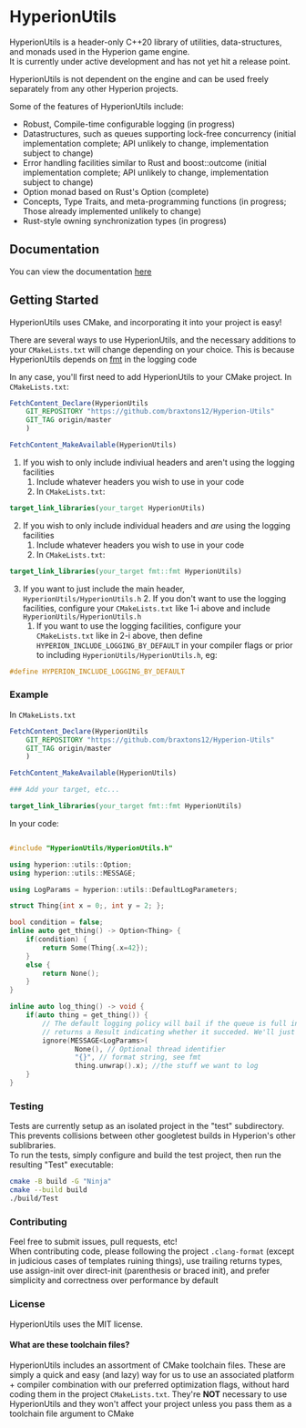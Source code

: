 # HyperionUtils

HyperionUtils is a header-only C++20 library of utilities, data-structures, and monads
used in the Hyperion game engine.<br>
It is currently under active development and has not yet hit a release point.

HyperionUtils is not dependent on the engine and can be used freely separately from any other
Hyperion projects.

Some of the features of HyperionUtils include:

- Robust, Compile-time configurable logging (in progress)
- Datastructures, such as queues supporting lock-free concurrency (initial implementation complete; API unlikely to change, implementation subject to change)
- Error handling facilities similar to Rust and boost::outcome (initial implementation complete; API unlikely to change, implementation subject to change)
- Option monad based on Rust's Option (complete)
- Concepts, Type Traits, and meta-programming functions (in progress; Those already implemented unlikely to change)
- Rust-style owning synchronization types (in progress)

## Documentation

You can view the documentation [here](https://braxtons12.github.io/Hyperion-Utils/)

## Getting Started

HyperionUtils uses CMake, and incorporating it into your project is easy!

There are several ways to use HyperionUtils, and the necessary additions to your `CMakeLists.txt`
will change depending on your choice. This is because HyperionUtils depends on
[fmt](https://github.com/fmtlib/fmt) in the logging code

In any case, you'll first need to add HyperionUtils to your CMake project.
In `CMakeLists.txt`:

```cmake
FetchContent_Declare(HyperionUtils
	GIT_REPOSITORY "https://github.com/braxtons12/Hyperion-Utils"
	GIT_TAG origin/master
	)

FetchContent_MakeAvailable(HyperionUtils)
```

1. If you wish to only include indiviual headers and aren't using the logging facilities
	1. Include whatever headers you wish to use in your code
	2. In `CMakeLists.txt`:

```cmake
target_link_libraries(your_target HyperionUtils)
```

2. If you wish to only include individual headers and _are_ using the logging facilities
	1. Include whatever headers you wish to use in your code
	2. In `CMakeLists.txt`:

```cmake
target_link_libraries(your_target fmt::fmt HyperionUtils)
```

3. If you want to just include the main header, `HyperionUtils/HyperionUtils.h`
	2. If you don't want to use the logging facilities, configure your `CMakeLists.txt` like 1-i above
	and include `HyperionUtils/HyperionUtils.h`
	1. If you want to use the logging facilities, configure your `CMakeLists.txt` like in 2-i above,
	then define `HYPERION_INCLUDE_LOGGING_BY_DEFAULT` in your compiler flags or prior to including
	`HyperionUtils/HyperionUtils.h`, eg:

```cpp
#define HYPERION_INCLUDE_LOGGING_BY_DEFAULT
```

### Example

In `CMakeLists.txt`

```cmake
FetchContent_Declare(HyperionUtils
	GIT_REPOSITORY "https://github.com/braxtons12/Hyperion-Utils"
	GIT_TAG origin/master
	)

FetchContent_MakeAvailable(HyperionUtils)

### Add your target, etc...

target_link_libraries(your_target fmt::fmt HyperionUtils)

```

In your code:

```cpp

#include "HyperionUtils/HyperionUtils.h"

using hyperion::utils::Option;
using hyperion::utils::MESSAGE;

using LogParams = hyperion::utils::DefaultLogParameters;

struct Thing{int x = 0;, int y = 2; };

bool condition = false;
inline auto get_thing() -> Option<Thing> {
	if(condition) {
		return Some(Thing{.x=42});
	}
	else {
		return None();
	}
}

inline auto log_thing() -> void {
    if(auto thing = get_thing()) {
        // The default logging policy will bail if the queue is full instead of blocking, and thus
        // returns a Result indicating whether it succeded. We'll just ignore it
        ignore(MESSAGE<LogParams>(
                None(), // Optional thread identifier
                "{}", // format string, see fmt
                thing.unwrap().x); //the stuff we want to log
    }
}

```

### Testing

Tests are currently setup as an isolated project in the "test" subdirectory.<br>
This prevents collisions between other googletest builds in Hyperion's other sublibraries.<br>
To run the tests, simply configure and build the test project, then run the resulting "Test" executable:<br>

```sh
cmake -B build -G "Ninja"
cmake --build build
./build/Test
```

### Contributing

Feel free to submit issues, pull requests, etc!<br>
When contributing code, please following the project `.clang-format` (except in judicious cases of
templates ruining things), use trailing returns types, use assign-init over direct-init
(parenthesis or braced init), and prefer simplicity and correctness over performance by default

### License
HyperionUtils uses the MIT license.

#### What are these toolchain files?

HyperionUtils includes an assortment of CMake toolchain files. These are simply a quick and easy
(and lazy) way for us to use an associated platform + compiler combination with our preferred
optimization flags, without hard coding them in the project `CMakeLists.txt`. They're **NOT**
necessary to use HyperionUtils and they won't affect your project unless you pass them as a
toolchain file argument to CMake
